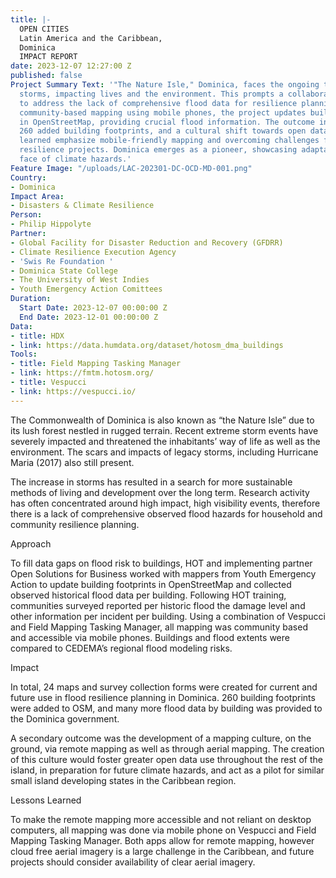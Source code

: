 ```yaml
---
title: |-
  OPEN CITIES
  Latin America and the Caribbean,
  Dominica
  IMPACT REPORT
date: 2023-12-07 12:27:00 Z
published: false
Project Summary Text: '"The Nature Isle," Dominica, faces the ongoing threat of extreme
  storms, impacting lives and the environment. This prompts a collaborative effort
  to address the lack of comprehensive flood data for resilience planning. Through
  community-based mapping using mobile phones, the project updates building footprints
  in OpenStreetMap, providing crucial flood information. The outcome includes 24 maps,
  260 added building footprints, and a cultural shift towards open data use. Lessons
  learned emphasize mobile-friendly mapping and overcoming challenges for future climate
  resilience projects. Dominica emerges as a pioneer, showcasing adaptability in the
  face of climate hazards.'
Feature Image: "/uploads/LAC-202301-DC-OCD-MD-001.png"
Country:
- Dominica
Impact Area:
- Disasters & Climate Resilience
Person:
- Philip Hippolyte
Partner:
- Global Facility for Disaster Reduction and Recovery (GFDRR)
- Climate Resilience Execution Agency
- 'Swis Re Foundation '
- Dominica State College
- The University of West Indies
- Youth Emergency Action Comittees
Duration:
  Start Date: 2023-12-07 00:00:00 Z
  End Date: 2023-12-01 00:00:00 Z
Data:
- title: HDX
- link: https://data.humdata.org/dataset/hotosm_dma_buildings
Tools:
- title: Field Mapping Tasking Manager
- link: https://fmtm.hotosm.org/
- title: Vespucci
- link: https://vespucci.io/
---
```


The Commonwealth of Dominica is also known as “the Nature Isle” due to its lush forest nestled in rugged terrain. Recent extreme storm events have severely impacted and threatened the inhabitants’ way of life as well as the environment. The scars and impacts of legacy storms, including Hurricane Maria (2017) also still present.

The increase in storms has resulted in a search for more sustainable methods of living and development over the long term. Research activity has often concentrated around high impact, high visibility events, therefore there is a lack of comprehensive observed flood hazards for household and community resilience planning. 


Approach

To fill data gaps on flood risk to buildings, HOT and implementing partner Open Solutions for Business worked with mappers from Youth Emergency Action to update building footprints in OpenStreetMap and collected observed historical flood data per building. Following HOT training, communities surveyed reported per historic flood the damage level and other information per incident per building. Using a combination of Vespucci and Field Mapping Tasking Manager, all mapping was community based and accessible via mobile phones. Buildings and flood extents were compared to CEDEMA’s regional flood modeling risks. 


Impact

In total, 24 maps and survey collection forms were created for current and future use in flood resilience planning in Dominica. 260 building footprints were added to OSM, and many more flood data by building was provided to the Dominica government. 

A secondary outcome was the development of a mapping culture, on the ground, via remote mapping as well as through aerial mapping. The creation of this culture would foster greater open data use throughout the rest of the island, in preparation for future climate hazards, and act as a pilot for similar small island developing states in the Caribbean region.

Lessons Learned

To make the remote mapping more accessible and not reliant on desktop computers, all mapping was done via mobile phone on Vespucci and Field Mapping Tasking Manager. Both apps allow for remote mapping, however cloud free aerial imagery is a large challenge in the Caribbean, and future projects should consider availability of clear aerial imagery. 

